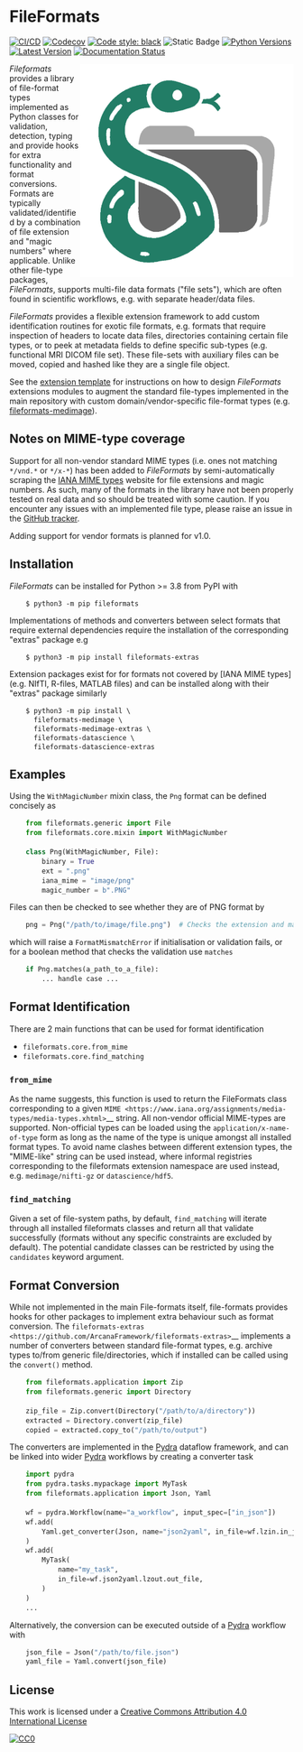 # FileFormats

[![CI/CD](https://github.com/arcanaframework/fileformats/actions/workflows/ci-cd.yml/badge.svg)](https://github.com/arcanaframework/fileformats/actions/workflows/ci-cd.yml)
[![Codecov](https://codecov.io/gh/arcanaframework/fileformats/branch/main/graph/badge.svg?token=UIS0OGPST7)](https://codecov.io/gh/arcanaframework/fileformats)
[![Code style: black](https://camo.githubusercontent.com/5bf9e9fa18966df7cb5fac7715bef6b72df15e01a6efa9d616c83f9fcb527fe2/68747470733a2f2f696d672e736869656c64732e696f2f62616467652f636f64652532307374796c652d626c61636b2d3030303030302e737667)](https://github.com/psf/black)
![Static Badge](https://img.shields.io/badge/type%20checked-mypy-039dfc)
[![Python Versions](https://img.shields.io/pypi/pyversions/fileformats.svg)](https://pypi.python.org/pypi/fileformats/)
[![Latest Version](https://img.shields.io/pypi/v/fileformats.svg)](https://pypi.python.org/pypi/fileformats/)
[![Documentation Status](https://img.shields.io/badge/docs-latest-brightgreen.svg?style=flat)](https://arcanaframework.github.io/fileformats/)

<img src="./docs/source/_static/images/logo_small.png" alt="Logo Small" style="float: right; width: 100mm">

*Fileformats* provides a library of file-format types implemented as Python classes for
validation, detection, typing and provide hooks for extra functionality and format
conversions. Formats are typically validated/identified by a combination of file extension
and "magic numbers" where applicable. Unlike other file-type packages, *FileFormats*,
supports multi-file data formats ("file sets"), which are often found in scientific
workflows, e.g. with separate header/data files.

*FileFormats* provides a flexible extension framework to add custom identification
routines for exotic file formats, e.g. formats that require inspection of headers to
locate data files, directories containing certain file types, or to peek at metadata
fields to define specific sub-types (e.g. functional MRI DICOM file set). These file-sets
with auxiliary files can be moved, copied and hashed like they are a single file object.

See the [extension template](https://github.com/ArcanaFramework/fileformats-extension-template)
for instructions on how to design *FileFormats* extensions modules to augment the
standard file-types implemented in the main repository with custom domain/vendor-specific
file-format types (e.g. [fileformats-medimage](https://pypi.org/project/fileformats-medimage/)).


## Notes on MIME-type coverage

Support for all non-vendor standard MIME types (i.e. ones not matching `*/vnd.*` or `*/x-*`) has been
added to *FileFormats* by semi-automatically scraping the
[IANA MIME types](https://www.iana_mime.org/assignments/media-types/media-types.xhtml) website for file
extensions and magic numbers. As such, many of the formats in the library have not been properly
tested on real data and so should be treated with some caution. If you encounter any issues with an implemented file
type, please raise an issue in the [GitHub tracker](https://github.com/ArcanaFramework/fileformats/issues).

Adding support for vendor formats is planned for v1.0.


## Installation

*FileFormats* can be installed for Python >= 3.8 from PyPI with

```console
    $ python3 -m pip fileformats
```

Implementations of methods and converters between select formats that require
external dependencies require the installation of the corresponding "extras" package e.g

```console
    $ python3 -m pip install fileformats-extras
```

Extension packages exist for for formats not covered by [IANA MIME types] (e.g. NIfTI, R-files, MATLAB files)
and can be installed along with their "extras" package similarly

```console
    $ python3 -m pip install \
      fileformats-medimage \
      fileformats-medimage-extras \
      fileformats-datascience \
      fileformats-datascience-extras
```


## Examples

Using the `WithMagicNumber` mixin class, the `Png` format can be defined concisely as

```python
    from fileformats.generic import File
    from fileformats.core.mixin import WithMagicNumber

    class Png(WithMagicNumber, File):
        binary = True
        ext = ".png"
        iana_mime = "image/png"
        magic_number = b".PNG"
```

Files can then be checked to see whether they are of PNG format by

```python
    png = Png("/path/to/image/file.png")  # Checks the extension and magic number
```

which will raise a `FormatMismatchError` if initialisation or validation fails, or
for a boolean method that checks the validation use `matches`

```python
    if Png.matches(a_path_to_a_file):
        ... handle case ...
```

## Format Identification

There are 2 main functions that can be used for format identification

* `fileformats.core.from_mime`
* `fileformats.core.find_matching`

### `from_mime`

As the name suggests, this function is used to return the FileFormats class corresponding
to a given `MIME <https://www.iana.org/assignments/media-types/media-types.xhtml>`__ string.
All non-vendor official MIME-types are supported. Non-official types can be loaded using
the `application/x-name-of-type` form as long as the name of the type is unique amongst
all installed format types. To avoid name clashes between different extension types, the
"MIME-like" string can be used instead, where informal registries corresponding to the
fileformats extension namespace are used instead, e.g. `medimage/nifti-gz` or `datascience/hdf5`.

### `find_matching`

Given a set of file-system paths, by default, `find_matching` will iterate through all
installed fileformats classes and return all that validate successfully (formats without
any specific constraints are excluded by default). The potential candidate classes can be
restricted by using the `candidates` keyword argument.


## Format Conversion

While not implemented in the main File-formats itself, file-formats provides hooks for
other packages to implement extra behaviour such as format conversion.
The `fileformats-extras <https://github.com/ArcanaFramework/fileformats-extras>`__
implements a number of converters between standard file-format types, e.g. archive types
to/from generic file/directories, which if installed can be called using the `convert()` method.

```python
    from fileformats.application import Zip
    from fileformats.generic import Directory

    zip_file = Zip.convert(Directory("/path/to/a/directory"))
    extracted = Directory.convert(zip_file)
    copied = extracted.copy_to("/path/to/output")
```

The converters are implemented in the [Pydra](https://pydra.readthedocs.io) dataflow framework, and can be linked into
wider [Pydra](https://pydra.readthedocs.io) workflows by creating a converter task

```python
    import pydra
    from pydra.tasks.mypackage import MyTask
    from fileformats.application import Json, Yaml

    wf = pydra.Workflow(name="a_workflow", input_spec=["in_json"])
    wf.add(
        Yaml.get_converter(Json, name="json2yaml", in_file=wf.lzin.in_json)
    )
    wf.add(
        MyTask(
            name="my_task",
            in_file=wf.json2yaml.lzout.out_file,
        )
    )
    ...
```

Alternatively, the conversion can be executed outside of a [Pydra](https://pydra.readthedocs.io) workflow with

```python
    json_file = Json("/path/to/file.json")
    yaml_file = Yaml.convert(json_file)
```


## License

This work is licensed under a
[Creative Commons Attribution 4.0 International License](http://creativecommons.org/licenses/by/4.0/)

[![CC0](https://i.creativecommons.org/l/by/4.0/88x31.png)](http://creativecommons.org/licenses/by/4.0/)
